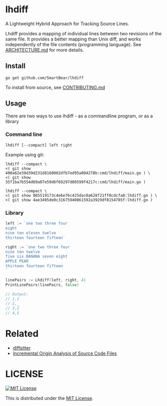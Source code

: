 # lhdiff

A Lightweight Hybrid Approach for Tracking Source Lines.

Lhdiff provides a mapping of individual lines between two revisions of the same file. It provides a better mapping than
Unix diff, and works independently of the file contents (programming language). See [ARCHITECTURE.md](ARCHITECTURE.md) for more details.

## Install

    go get github.com/SmartBear/lhdiff

To install from source, see [CONTRIBUTING.md](./CONTRIBUTING.md)

## Usage

There are two ways to use lhdiff - as a commandline program, or as a library

### Command line

    lhdiff [--compact] left right

Example using git:

    lhdiff --compact \
    <( git show 400a62e39d39d231d8160002dfb7ed95a004278b:cmd/lhdiff/main.go ) \
    <( git show 35f1ba7b554d69a07e59d6f69297d08599f4217c:cmd/lhdiff/main.go )

    lhdiff --compact \
    <( git show 085519173c4e6e76c425dac0a628f21ff0cdcfa8:lhdiff.go ) \
    <( git show 4ae3495de0c31675940861592a3929df8154785f:lhdiff.go )

### Library

```go
left := `one two three four
eight
nine ten eleven twelve
thirteen fourteen fifteen`

right := `one two three four
nine ten twelve
five six BANANA seven eight
APPLE PEAR
thirteen fourteen fifteen
`

linePairs := Lhdiff(left, right, 4)
PrintLinePairs(linePairs, false)

// Output:
// 1,1
// 2,_
// 3,2
// 4,5
```

# Related

* [diffsitter](https://github.com/afnanenayet/diffsitter)
* [Incremental Origin Analysis of Source Code Files](http://citeseerx.ist.psu.edu/viewdoc/download?doi=10.1.1.721.548&rep=rep1&type=pdf)

# LICENSE

[![MIT License](http://img.shields.io/badge/license-MIT-blue.svg)](http://www.opensource.org/licenses/MIT)

This is distributed under the [MIT License](http://www.opensource.org/licenses/MIT).
